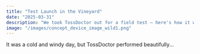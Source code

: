 ```yaml
---
title: "Test Launch in the Vineyard"
date: "2025-03-31"
description: "We took TossDoctor out for a field test — here's how it went."
image: "/images/concept_device_image_wild1.png"
---
```


It was a cold and windy day, but TossDoctor performed beautifully...